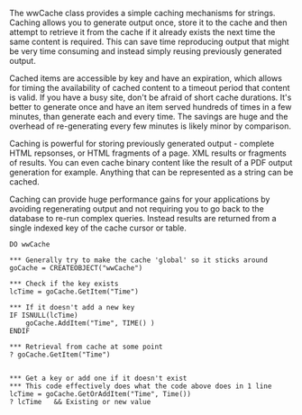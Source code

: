 ﻿The wwCache class provides a simple caching mechanisms for strings. Caching allows you to generate output once, store it to the cache and then attempt to retrieve it from the cache if it already exists the next time the same content is required. This can save time reproducing output that might be very time consuming and instead simply reusing previously generated output.

Cached items are accessible by key and have an expiration, which allows for timing the availability of cached content to a timeout period that content is valid. If you have a busy site, don't be afraid of short cache durations. It's better to generate once and have an item served hundreds of times in a few minutes, than generate each and every time. The savings are huge and the overhead of re-generating every few minutes is likely minor by comparison. 

Caching is powerful for storing previously generated output - complete HTML repsonses, or HTML fragments of a page. XML results or fragments of results. You can even cache binary content like the result of a PDF output generation for example. Anything that can be represented as a string can be cached.

Caching can provide huge performance gains for your applications by avoiding regenerating output and not requiring you to go back to the database to re-run complex queries. Instead results are returned from a single indexed key of the cache cursor or table. 

```foxpro
DO wwCache

*** Generally try to make the cache 'global' so it sticks around
goCache = CREATEOBJECT("wwCache")

*** Check if the key exists
lcTime = goCache.GetItem("Time")

*** If it doesn't add a new key
IF ISNULL(lcTime)
	goCache.AddItem("Time", TIME() )
ENDIF

*** Retrieval from cache at some point
? goCache.GetItem("Time")


*** Get a key or add one if it doesn't exist
*** This code effectively does what the code above does in 1 line
lcTime = goCache.GetOrAddItem("Time", Time())
? lcTime   && Existing or new value
```
